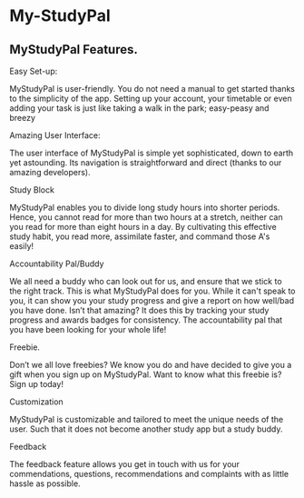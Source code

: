 # My-StudyPal


## MyStudyPal Features.

Easy Set-up:

MyStudyPal is user-friendly. You do not need a manual to get started thanks to the simplicity of the app. Setting up your account, your timetable or even adding your task is just like taking a walk in the park; easy-peasy and breezy

Amazing User Interface:

The user interface of MyStudyPal is simple yet sophisticated, down to earth yet astounding. Its navigation is straightforward and direct (thanks to our amazing developers).

Study Block

MyStudyPal enables you to divide long study hours into shorter periods. Hence, you cannot read for more than two hours at a stretch, neither can you read for more than eight hours in a day. By cultivating this effective study habit, you read more, assimilate faster, and command those A's easily!

Accountability Pal/Buddy

We all need a buddy who can look out for us, and ensure that we stick to the right track. This is what MyStudyPal does for you. While it can't speak to you, it can show you your study progress and give a report on how well/bad you have done. Isn’t that amazing?
It does this by tracking your study progress and awards badges for consistency. The accountability pal that you have been looking for your whole life!

Freebie.

Don’t we all love freebies? We know you do and have decided to give you a gift when you sign up on MyStudyPal. Want to know what this freebie is? Sign up today!

Customization

MyStudyPal is customizable and tailored to meet the unique needs of the user. Such that it does not become another study app but a study buddy.

Feedback

The feedback feature allows you get in touch with us for your commendations, questions, recommendations and complaints with as little hassle as possible.
